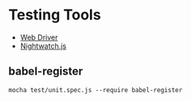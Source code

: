 # Testing Tools

* [Web Driver](http://webdriver.io/)
* [Nightwatch.js](http://nightwatchjs.org/)

## babel-register

```
mocha test/unit.spec.js --require babel-register
```
